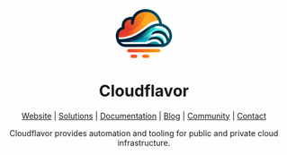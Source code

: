 <div align="center">
  <img src="assets/cloudflavor.svg" width="100" alt="skycrane">
</div>

<h1 align="center">Cloudflavor</h1>

<div align="center">
    <a href="https://cloudflavor.io">Website</a> | <a href="https://cloudflavor.io/solutions">Solutions</a> | <a href="https://cloudflavor.io/docs">Documentation</a> | <a href="https://cloudflavor.io/blog">Blog</a> | <a href="https://cloudflavor.io/community">Community</a> | <a href="https://cloudflavor.io/contact">Contact</a>
</div>


<p align="center">
    Cloudflavor provides automation and tooling for public and private cloud infrastructure.
</p>

